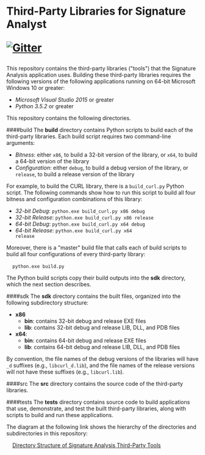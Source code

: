 Third-Party Libraries for Signature Analyst<p>[![Gitter](https://badges.gitter.im/DigitalGlobe/tools.svg)](https://gitter.im/DigitalGlobe/tools?utm_source=badge&utm_medium=badge&utm_campaign=pr-badge&utm_content=badge)
===================

This repository contains the third-party libraries ("tools") that the Signature Analysis application uses.  Building these third-party libraries requires the following versions of the following applications running on 64-bit Microsoft Windows 10 or greater:

 - *Microsoft Visual Studio 2015* or greater
 - *Python 3.5.2* or greater

This repository contains the following directories.

####build
The **build** directory contains Python scripts to build each of the third-party libraries.  Each build script requires two command-line arguments:

 - *Bitness*: either <code>x86</code>, to build a 32-bit version of the library, or <code>x64</code>, to build a 64-bit version of the library
 - *Configuration*: either <code>debug</code>, to build a debug version of the library, or <code>release</code>, to build a release version of the library

For example, to build the CURL library, there is a <code>build_curl.py</code> Python script.  The following commands show how to run this script to build all four bitness and configuration combinations of this library:

 - *32-bit Debug*: <code>python.exe build_curl.py x86 debug </code>
 - *32-bit Release*: <code>python.exe build_curl.py x86 release </code>
 - *64-bit Debug*: <code>python.exe build_curl.py x64 debug </code>
 - *64-bit Release*: <code>python.exe build_curl.py x64 release</code>

Moreover, there is a "master" build file that calls each of build scripts to build all four configurations of every third-party library:

&nbsp;&nbsp;&nbsp;&nbsp;<code>python.exe build.py</code>

The Python build scripts copy their build outputs into the **sdk** directory, which the next section describes.

####sdk
The **sdk** directory contains the built files, organized into the following subdirectory structure:

 - **x86**
	 - **bin**:  contains 32-bit debug and release EXE files
	 - **lib**: contains 32-bit debug and release LIB, DLL, and PDB files
 - **x64**:
	 - **bin**:  contains 64-bit debug and release EXE files
	 - **lib**: contains 64-bit debug and release LIB, DLL, and PDB files

By convention, the file names of the debug versions of the libraries will have <code>&#95;d</code> suffixes (e.g., <code>libcurl&#95;d.lib</code>), and the file names of the release versions will not have these suffixes (e.g., <code>libcurl.lib</code>).

####src
The **src** directory contains the source code of the third-party libraries.

####tests
The **tests** directory contains source code to build applications that use, demonstrate, and test the built third-party libraries, along with scripts to build and run these applications.

The diagram at the following link shows the hierarchy of the directories and subdirectories in this repository:

&nbsp;&nbsp;&nbsp;&nbsp;[Directory Structure of Signature Analysis Third-Party Tools](https://github.com/DigitalGlobe/sa/blob/master/docs/DirectoryStruct.png "Directory Structure of Signature Analysis Third-Party Tools")
